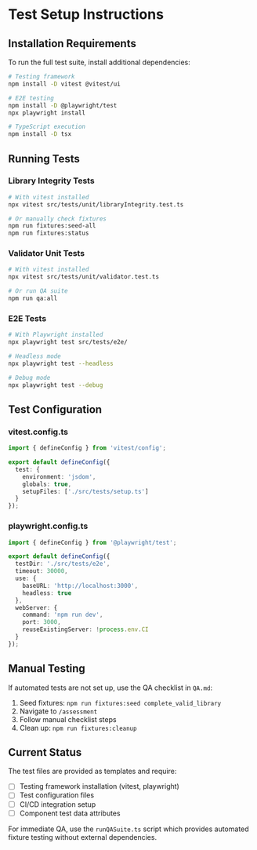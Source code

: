 # Test Setup Instructions

## Installation Requirements

To run the full test suite, install additional dependencies:

```bash
# Testing framework
npm install -D vitest @vitest/ui

# E2E testing 
npm install -D @playwright/test
npx playwright install

# TypeScript execution
npm install -D tsx
```

## Running Tests

### Library Integrity Tests
```bash
# With vitest installed
npx vitest src/tests/unit/libraryIntegrity.test.ts

# Or manually check fixtures
npm run fixtures:seed-all
npm run fixtures:status
```

### Validator Unit Tests
```bash
# With vitest installed
npx vitest src/tests/unit/validator.test.ts

# Or run QA suite
npm run qa:all
```

### E2E Tests
```bash
# With Playwright installed
npx playwright test src/tests/e2e/

# Headless mode
npx playwright test --headless

# Debug mode
npx playwright test --debug
```

## Test Configuration

### vitest.config.ts
```typescript
import { defineConfig } from 'vitest/config';

export default defineConfig({
  test: {
    environment: 'jsdom',
    globals: true,
    setupFiles: ['./src/tests/setup.ts']
  }
});
```

### playwright.config.ts
```typescript
import { defineConfig } from '@playwright/test';

export default defineConfig({
  testDir: './src/tests/e2e',
  timeout: 30000,
  use: {
    baseURL: 'http://localhost:3000',
    headless: true
  },
  webServer: {
    command: 'npm run dev',
    port: 3000,
    reuseExistingServer: !process.env.CI
  }
});
```

## Manual Testing

If automated tests are not set up, use the QA checklist in `QA.md`:

1. Seed fixtures: `npm run fixtures:seed complete_valid_library`
2. Navigate to `/assessment` 
3. Follow manual checklist steps
4. Clean up: `npm run fixtures:cleanup`

## Current Status

The test files are provided as templates and require:
- [ ] Testing framework installation (vitest, playwright)
- [ ] Test configuration files
- [ ] CI/CD integration setup
- [ ] Component test data attributes

For immediate QA, use the `runQASuite.ts` script which provides automated fixture testing without external dependencies.